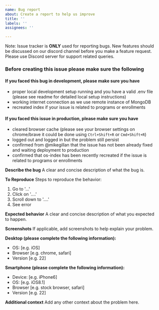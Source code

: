 ```yaml
---
name: Bug report
about: Create a report to help us improve
title: ''
labels: ''
assignees: ''

---
```


<!--- Provide a general summary of the issue in the Title above -->

Note: Issue tracker is **ONLY** used for reporting bugs. New features should be discussed on our discord channel before you make a feature request. Please use Discord server for support related queries.

### Before creating this issue please make sure the following

#### If you faced this bug in development, please make sure you have

- proper local development setup running and you have a valid .env file (please see readme for detailed local setup instructions)
- working internet connection as we use remote instance of MongoDB
- recreated index if your issue is related to programs or enrollments

#### If you faced this issue in production, please make sure you have

- cleared browser cache (please see your browser settings on chrome/brave it could be done using `Ctrl+Shift+R` or `Cmd+Shift+R`)
- logged out and logged in but the problem still persist
- confirmed from @mikegillan that the issue has not been already fixed and waiting deployment to production
- confirmed that os-index has been recently recreated if the issue is related to programs or enrollments

**Describe the bug**
A clear and concise description of what the bug is.

**To Reproduce**
Steps to reproduce the behavior:
1. Go to '...'
2. Click on '....'
3. Scroll down to '....'
4. See error

**Expected behavior**
A clear and concise description of what you expected to happen.

**Screenshots**
If applicable, add screenshots to help explain your problem.

**Desktop (please complete the following information):**
 - OS: [e.g. iOS]
 - Browser [e.g. chrome, safari]
 - Version [e.g. 22]

**Smartphone (please complete the following information):**
 - Device: [e.g. iPhone6]
 - OS: [e.g. iOS8.1]
 - Browser [e.g. stock browser, safari]
 - Version [e.g. 22]

**Additional context**
Add any other context about the problem here.

